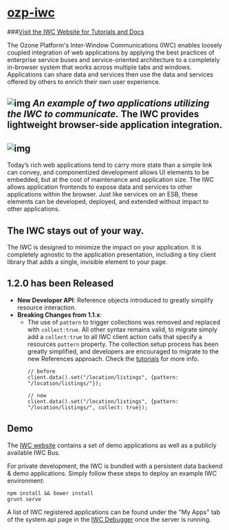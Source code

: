 [ozp-iwc](http://ozoneplatform.github.io/ozp-iwc/)
==============================

###[Visit the IWC Website for Tutorials and Docs](http://ozoneplatform.github.io/ozp-iwc/)

The Ozone Platform's Inter-Window Communications (IWC) enables loosely coupled integration of web applications by
applying the best practices of enterprise service buses and service-oriented architecture to a completely
in-browser system that works across multiple tabs and windows. Applications can share data and services then use
the data and services offered by others to enrich their own user experience.

![img](docs/iwc_guide/assets/example.gif)
*An example of two applications utilizing the IWC to communicate.*
The IWC provides lightweight browser-side application integration.
--------------
![img](https://cloud.githubusercontent.com/assets/8047457/13112417/8f38f60e-d558-11e5-964d-77481832b677.png)
--------------
Today’s rich web applications tend to carry more state than a simple link can convey, and componentized development
allows UI elements to be embedded, but at the cost of maintenance and application size. The IWC allows application
frontends to expose data and services to other applications within the browser. Just like services on an ESB, these
elements can be developed, deployed, and extended without impact to other applications.

The IWC stays out of your way.
--------------
The IWC is designed to minimize the impact on your application. It is completely agnostic to the application
presentation, including a tiny client library that adds a single, invisible element to your page.

1.2.0 has been Released
--------------
* **New Developer API**: Reference objects introduced to greatly simplify resource interaction.
* **Breaking Changes from 1.1.x**:
    * The use of `pattern` to trigger collections was removed and replaced with
        `collect:true`. All other syntax remains valid, to migrate simply add a
        `collect:true` to all IWC client action calls that specify a resources
        `pattern` property. The collection setup process has been greatly
        simplified, and developers are encouraged to migrate to the new
        References approach. Check the [tutorials](http://ozoneplatform.github.io/ozp-iwc/tutorial) for more info.
      ```
      // before
      client.data().set("/location/listings", {pattern: "/location/listings/"});

      // now
      client.data().set("/location/listings", {pattern: "/location/listings/", collect: true});
      ```


Demo
---------------
The [IWC website](http://ozoneplatform.github.io/ozp-iwc/) contains a set of demo applications as well as a publicly available IWC Bus.

For private development, the IWC is bundled with a persistent data backend & demo applications. Simply follow these steps to deploy an example
IWC environment:

```
npm install && bower install
grunt serve
```

A list of IWC registered applications can be found under the "My Apps" tab of the system.api page in the
[IWC Debugger](http://localhost:13000/debugger/index.html#/system-api) once the server is running.

